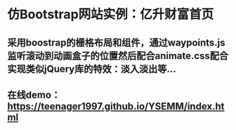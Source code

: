 # 仿Bootstrap网站实例：亿升财富首页

## 采用boostrap的栅格布局和组件，通过waypoints.js监听滚动到动画盒子的位置然后配合animate.css配合实现类似jQuery库的特效：淡入淡出等...

## 在线demo： https://teenager1997.github.io/YSEMM/index.html
